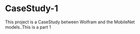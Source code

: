 # CaseStudy-1
This project is a CaseStudy between Wolfram and the MobileNet models..This is a part 1 
